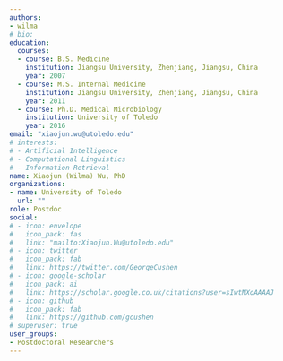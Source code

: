 ```yaml
---
authors:
- wilma
# bio: 
education:
  courses:
  - course: B.S. Medicine
    institution: Jiangsu University, Zhenjiang, Jiangsu, China
    year: 2007
  - course: M.S. Internal Medicine
    institution: Jiangsu University, Zhenjiang, Jiangsu, China
    year: 2011
  - course: Ph.D. Medical Microbiology 
    institution: University of Toledo
    year: 2016
email: "xiaojun.wu@utoledo.edu"
# interests:
# - Artificial Intelligence
# - Computational Linguistics
# - Information Retrieval
name: Xiaojun (Wilma) Wu, PhD
organizations:
- name: University of Toledo
  url: ""
role: Postdoc
social:
# - icon: envelope
#   icon_pack: fas
#   link: "mailto:Xiaojun.Wu@utoledo.edu"
# - icon: twitter
#   icon_pack: fab
#   link: https://twitter.com/GeorgeCushen
# - icon: google-scholar
#   icon_pack: ai
#   link: https://scholar.google.co.uk/citations?user=sIwtMXoAAAAJ
# - icon: github
#   icon_pack: fab
#   link: https://github.com/gcushen
# superuser: true
user_groups:
- Postdoctoral Researchers
---
```


